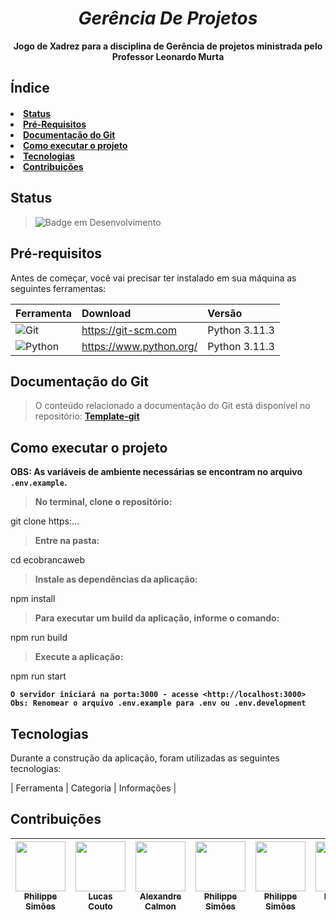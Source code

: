 <b>
  <i>
    <h1 align="center">
  Gerência De Projetos
  </h1>
 </i>
<p align="center">
  Jogo de Xadrez para a disciplina de Gerência de projetos ministrada pelo Professor Leonardo Murta 
</p>
</b>

<h2 align="left">
  Índice
</h2>

<h4>
  <li><a href="#status">Status</a></li>
  <li><a href="#requisitos">Pré-Requisitos</a></li>
  <li><a href="#documentacao">Documentação do Git</a></li>
  <li><a href="#executar">Como executar o projeto</a><br></li>
  <li><a href="#tecnologias">Tecnologias</a><br></li>
  <li><a href="#contribuicoes">Contribuições</a></li>
</h4>

<h2 id="status"> 
  Status
</h2>

> ![Badge em Desenvolvimento](http://img.shields.io/static/v1?label=STATUS&message=EM%20DESENVOLVIMENTO&color=yellow&style=for-the-badge)

<h2 id="requisitos"> 
  Pré-requisitos
</h2>

<p> 
 Antes de começar, você vai precisar ter instalado em sua máquina as seguintes ferramentas:
 
| Ferramenta | Download | Versão |
|:--- | :--- | :--- |
|![Git](https://img.shields.io/badge/git%20-%23121011.svg?&style=for-the-badge&logo=git&logoColor=red)| https://git-scm.com | Python 3.11.3 |
|![Python](https://img.shields.io/badge/python-3670A0?style=for-the-badge&logo=python&logoColor=ffdd54) | https://www.python.org/ | Python 3.11.3 |
  
</p>

<h2 id="documentacao"> 
  Documentação do Git
</h2>

> O conteúdo relacionado a documentação do Git está disponível no repositório: <b>[Template-git](https://github.com/WILSON-SONS-SERVICOS-MARITIMOS-LTDA/template-git)</b> 

<h2 id="executar"> 
  Como executar o projeto
</h2>

<b>OBS: As variáveis de ambiente necessárias se encontram no arquivo `.env.example`.</b><br/>

> <b>No terminal, clone o repositório:</b>

  git clone https:...
 
> <b>Entre na pasta:</b>

  cd ecobrancaweb

> <b>Instale as dependências da aplicação:</b>

  npm install

> <b>Para executar um build da aplicação, informe o comando:</b>

  npm run build

> <b>Execute a aplicação:</b>

  npm run start


<b>`O servidor iniciará na porta:3000 - acesse <http://localhost:3000>`</b><br>
<b>`Obs: Renomear o arquivo .env.example para .env ou .env.development`</b>

<h2 id="tecnologias"> 
  Tecnologias
</h2>

<p>
  Durante a construção da aplicação, foram utilizadas as seguintes tecnologias:
</p>

| Ferramenta | Categoria | Informações |


<h2 id="contribuicoes"> 
  Contribuições
</h2>

| <a href="https://github.com/phroox"><img src="https://github.com/phroox.png?" height="80px" width="80px;" /><br><sub>Philippe Simões</b></sub></a><br/> | <a href="https://github.com/lucascouto22"><img src="https://github.com/Lucascouto22.png?" height="80px" width="80px;" /><br><sub>Lucas Couto</b></sub></a><br/>| <a href="https://github.com/offCalmonn"><img src="https://github.com/offCalmonn.png?" height="80px" width="80px;" /><br><sub>Alexandre Calmon</b></sub></a><br/> | <a href="https://github.com/phroox"><img src="https://github.com/phroox.png?" height="80px" width="80px;" /><br><sub>Philippe Simões</b></sub></a><br/> | <a href="https://github.com/phroox"><img src="https://github.com/phroox.png?" height="80px" width="80px;" /><br><sub>Philippe Simões</b></sub></a><br/>| <a href="https://github.com/offCalmonn"><img src="https://github.com/phroox.png?" height="80px" width="80px;" /><br><sub>Philippe Simões</b></sub></a><br/>|
|:---: | :---: | :---: | :---: | :---: | :---: |
